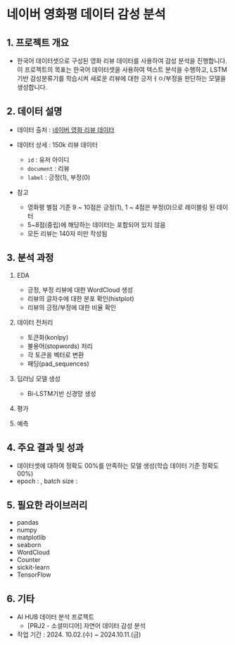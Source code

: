 # 네이버 영화평 데이터 감성 분석

## 1. 프로젝트 개요
- 한국어 데이터셋으로 구성된 영화 리뷰 데이터를 사용하여 감성 분석을 진행합니다. 이 프로젝트의 목표는 한국어 데이터셋을 사용하여 텍스트 분석을 수행하고, LSTM 기반 감성분류기를 학습시켜 새로운 리뷰에 대한 긍저ㅓㅇ/부정을 판단하는 모델을 생성합니다.


## 2. 데이터 설명 
- 데이터 출처 : [네이버 영화 리뷰 데이터](https://github.com/e9t/nsmc)
- 데이터 상세 : 150k 리뷰 데이터
  - `id` : 유저 아이디
  - `document` : 리뷰
  - `label` : 긍정(1), 부정(0)

- 참고
  - 영화평 별점 기준 9 ~ 10점은 긍정(1), 1 ~ 4점은 부정(0)으로 레이블링 된 데이터 
  - 5~8점(중립)에 해당하는 데이터는 포함되어 있지 않음
  - 모든 리뷰는 140자 미만 작성됨
 
## 3. 분석 과정
1. EDA
   - 긍정, 부정 리뷰에 대한 WordCloud 생성
   - 리뷰의 글자수에 대한 분포 확인(histplot)
   - 리뷰의 긍정/부정에 대한 비율 확인

2. 데이터 전처리
   - 토큰화(konlpy)
   - 불용어(stopwords) 처리
   - 각 토큰을 벡터로 변환
   - 패딩(pad_sequences)

3. 딥러닝 모델 생성
   - Bi-LSTM기반 신경망 생성

4. 평가
5. 예측

## 4. 주요 결과 및 성과
- 데이터셋에 대하여 정확도 00%를 만족하는 모델 생성(학습 데이터 기준 정확도 00%)
-  epoch : , batch size :

## 5. 필요한 라이브러리
- pandas
- numpy
- matplotlib
- seaborn
- WordCloud
- Counter
- sickit-learn
- TensorFlow

## 6. 기타
- AI HUB 데이터 분석 프로젝트
  - [PRJ2 - 소셜미디어] 자연어 데이터 감성 분석
- 작업 기간 : 2024. 10.02.(수) ~ 2024.10.11.(금)
